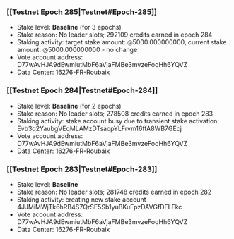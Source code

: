 ### [[Testnet Epoch 285|Testnet#Epoch-285]]
* Stake level: **Baseline** (for 3 epochs)
* Stake reason: No leader slots; 292109 credits earned in epoch 284
* Staking activity: target stake amount: ◎5000.000000000, current stake amount: ◎5000.000000000 - no change
* Vote account address: D77wAvHJA9dEwmiutMbF6aVjaFMBe3mvzeFoqHh6YQVZ
* Data Center: 16276-FR-Roubaix
### [[Testnet Epoch 284|Testnet#Epoch-284]]
* Stake level: **Baseline** (for 2 epochs)
* Stake reason: No leader slots; 278508 credits earned in epoch 283
* Staking activity: stake account busy due to transient stake activation: Evb3q2YaubgVEqMLAMzDTsaopYLFrvm16ffA8WB7GEcj
* Vote account address: D77wAvHJA9dEwmiutMbF6aVjaFMBe3mvzeFoqHh6YQVZ
* Data Center: 16276-FR-Roubaix
### [[Testnet Epoch 283|Testnet#Epoch-283]]
* Stake level: **Baseline**
* Stake reason: No leader slots; 281748 credits earned in epoch 282
* Staking activity: creating new stake account 4JJMiMWjTk6hRB4S7QrSE5Sb1yuBKuFpzDAVGfDFLFkc
* Vote account address: D77wAvHJA9dEwmiutMbF6aVjaFMBe3mvzeFoqHh6YQVZ
* Data Center: 16276-FR-Roubaix